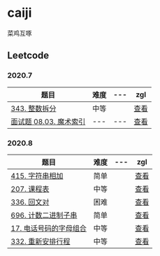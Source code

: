 # caiji
菜鸡互啄

## Leetcode

### 2020.7

|题目|难度|---|zgl|
|---|---|---|---|
|[343. 整数拆分](https://leetcode-cn.com/problems/integer-break/)|中等||[查看](https://github.com/read-and-practice/caiji/blob/zgl/src/leetcode/0343/0343.js)|
|[面试题 08.03. 魔术索引](https://leetcode-cn.com/problems/magic-index-lcci/)|---|---|[查看](https://github.com/read-and-practice/caiji/blob/zgl/src/leetcode/interview/08.03/08.03.js)|

### 2020.8
|题目|难度|---|zgl|
|---|---|---|---|
|[415. 字符串相加](https://leetcode-cn.com/problems/add-strings/)|简单||[查看](https://github.com/read-and-practice/caiji/blob/zgl/src/leetcode/0415/0415.js)|
|[207. 课程表](https://leetcode-cn.com/problems/course-schedule/)|中等||[查看](https://github.com/read-and-practice/caiji/blob/zgl/src/leetcode/0207/0207.js)|
|[336. 回文对](https://leetcode-cn.com/problems/palindrome-pairs/)|困难||[查看](https://github.com/read-and-practice/caiji/blob/zgl/src/leetcode/0336/0336.js)|
|[696. 计数二进制子串](https://leetcode-cn.com/problems/count-binary-substrings/)|简单||[查看](https://github.com/read-and-practice/caiji/blob/zgl/src/leetcode/0696/0696.js)|
|[17. 电话号码的字母组合](https://leetcode-cn.com/problems/letter-combinations-of-a-phone-number/)|中等||[查看](https://github.com/read-and-practice/caiji/blob/zgl/src/leetcode/0017/0017.js)|
|[332. 重新安排行程](https://leetcode-cn.com/problems/reconstruct-itinerary/)|中等||[查看](https://github.com/read-and-practice/caiji/blob/zgl/src/leetcode/0332/0332.js)|